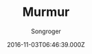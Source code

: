 ---
layout: JamstackTheme
title: Murmur
github: https://github.com/songroger/murmur
demo: https://songroger.github.io/murmur
author: Songroger
ssg: Jekyll
date: 2016-11-03T06:46:39.000Z
description: This is another simple theme for jekyll. https://songroger.win/murmur
stale: true
---